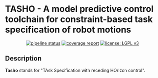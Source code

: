 # TASHO - A model predictive control toolchain for constraint-based task specification of robot motions

<p align="center">
  <a href="https://gitlab.mech.kuleuven.be/meco-software/tasho/commits/master"><img src="https://gitlab.mech.kuleuven.be/meco-software/tasho/badges/master/pipeline.svg" alt="pipeline status"/></a>
  <a href="https://meco-software.pages.mech.kuleuven.be/tasho/coverage/index.html"><img src="https://gitlab.mech.kuleuven.be/meco-software/tasho/badges/master/coverage.svg" alt="coverage report"/></a>
  <a href="https://opensource.org/licenses/LGPL-3.0"><img src="https://img.shields.io/badge/license-LGPL%20v3-success.svg" alt="license: LGPL v3"/></a>


</p>

## Description
**Tasho** stands for "TAsk Specification with receding HOrizon control".
